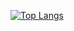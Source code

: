 [![Top Langs](https://github-readme-stats.vercel.app/api/top-langs/?username=sarawuth-pimsai&layout=compact)](https://github.com/anuraghazra/github-readme-stats)

